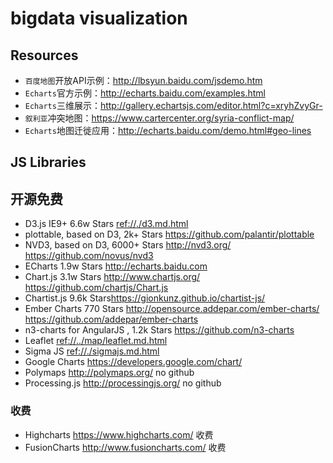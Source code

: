 # bigdata visualization


## Resources

* `百度地图`开放API示例：<http://lbsyun.baidu.com/jsdemo.htm>
* `Echarts`官方示例：<http://echarts.baidu.com/examples.html>
* `Echarts`三维展示：<http://gallery.echartsjs.com/editor.html?c=xryhZvyGr->
* `叙利亚`冲突地图：<https://www.cartercenter.org/syria-conflict-map/>
* `Echarts`地图迁徙应用：<http://echarts.baidu.com/demo.html#geo-lines>


## JS Libraries

## 开源免费

* D3.js IE9+ 6.6w Stars <ref://./d3.md.html>
* plottable, based on D3, 2k+ Stars <https://github.com/palantir/plottable>
* NVD3, based on D3,  6000+ Stars <http://nvd3.org/> <https://github.com/novus/nvd3>
* ECharts 1.9w Stars <http://echarts.baidu.com>
* Chart.js 3.1w Stars <http://www.chartjs.org/> <https://github.com/chartjs/Chart.js>
* Chartist.js 9.6k Stars<https://gionkunz.github.io/chartist-js/>
* Ember Charts 770 Stars <http://opensource.addepar.com/ember-charts/> <https://github.com/addepar/ember-charts>
* n3-charts for AngularJS , 1.2k Stars <https://github.com/n3-charts>
* Leaflet <ref://../map/leaflet.md.html>
* Sigma JS <ref://./sigmajs.md.html>
* Google Charts <https://developers.google.com/chart/>
* Polymaps <http://polymaps.org/> no github
* Processing.js <http://processingjs.org/> no github

### 收费
* Highcharts <https://www.highcharts.com/> 收费
* FusionCharts <http://www.fusioncharts.com/> 收费

